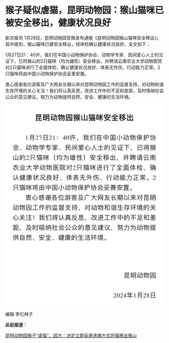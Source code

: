 # 猴子疑似虐猫，昆明动物园：猴山猫咪已被安全移出，健康状况良好

新京报讯 1月28日，昆明动物园官微发布通报《昆明动物园猴山猫咪安全移出》。其中提到，猴山猫咪已被安全移出，经体检确认健康状况良好。全文如下：

1月27日21：40许，我们在中国小动物保护协会、动物学专家、民间爱心人士的见证下，已将猴山的2只猫咪（均为雄性）安全移出，并聘请云南农业大学动物医院对2只猫咪进行了全面体检，确认健康状况良好、体表无外伤、行动能力正常。2只猫咪将由中国小动物保护协会妥善安置。

衷心感谢各位游客及广大网友长期以来对昆明动物园工作的监督支持，对动物和谐生存环境的关心关注！我们将认真反思，改进工作中的不足和差距，及时吸纳社会公众的意见建议，努力为动物提供自然、安全、健康的生活环境。

![43c9afbe55332bd8a85b5b9af6c76628.jpg](https://raw.githubusercontent.com/qqhsx/qqnews_image/main/2024/01/28/猴子疑似虐猫，昆明动物园：猴山猫咪已被安全移出，健康状况良好/43c9afbe55332bd8a85b5b9af6c76628.jpg)

编辑 李忆林子

**此前报道：**

[昆明动物园猴子“虐猫”，园方：决定立即采用诱捕方式将猫移出猴山](https://news.qq.com/rain/a/20240127A018XP00)

